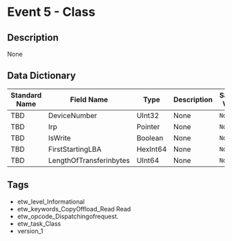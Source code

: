 # Event 5 - Class

## Description
None

## Data Dictionary
|Standard Name|Field Name|Type|Description|Sample Value|
|---|---|---|---|---|
|TBD|DeviceNumber|UInt32|None|`None`|
|TBD|Irp|Pointer|None|`None`|
|TBD|IsWrite|Boolean|None|`None`|
|TBD|FirstStartingLBA|HexInt64|None|`None`|
|TBD|LengthOfTransferinbytes|UInt64|None|`None`|

## Tags
* etw_level_Informational
* etw_keywords_CopyOffload_Read Read
* etw_opcode_Dispatchingofrequest.
* etw_task_Class
* version_1